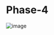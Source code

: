# Phase-4

![image](https://user-images.githubusercontent.com/24622526/43326429-7e7c78e4-91d6-11e8-9957-e1f702deae30.png)
